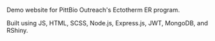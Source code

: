 Demo website for PittBio Outreach's Ectotherm ER program.

Built using JS, HTML, SCSS, Node.js, Express.js, JWT, MongoDB, and RShiny.



